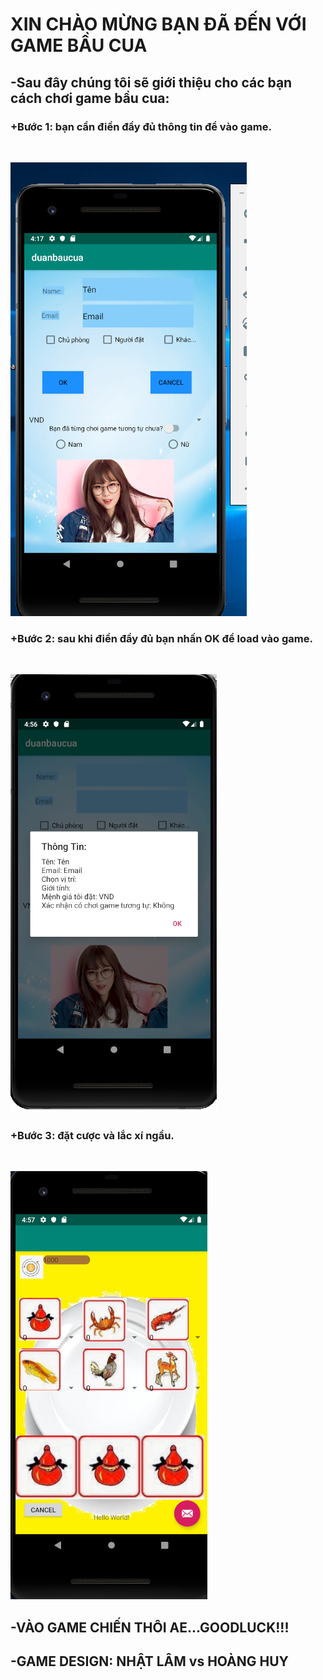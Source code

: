 <h1>XIN CHÀO MỪNG BẠN ĐÃ ĐẾN VỚI GAME BẦU CUA <br>
<h2> -Sau đây chúng tôi sẽ giới thiệu cho các bạn cách chơi game bầu cua: </h2>
  <h3> +Bước 1: bạn cần điền đầy đủ thông tin để vào game.</h3><br>
  
  ![img](hinh1.png)
 
<h3>+Bước 2: sau khi điền đầy đủ bạn nhấn OK để load vào game.</h3><br>

  ![img](hinh2.png)

<h3>+Bước 3: đặt cược và lắc xí ngầu.</h3><br> 

  ![img](hinh3.png)</h3><br>
<h2>-VÀO GAME CHIẾN THÔI AE...GOODLUCK!!!</h2>
<h2>-GAME DESIGN: NHẬT LÂM vs HOÀNG HUY</h2>
</h1>
